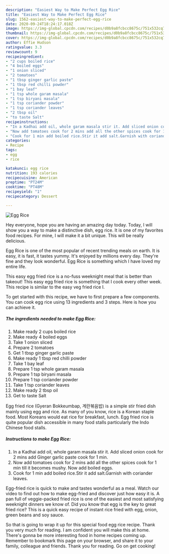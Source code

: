 ```yaml
---
description: "Easiest Way to Make Perfect Egg Rice"
title: "Easiest Way to Make Perfect Egg Rice"
slug: 1562-easiest-way-to-make-perfect-egg-rice
date: 2020-09-24T18:24:17.018Z
image: https://img-global.cpcdn.com/recipes/d0b9a8fcbcc8675c/751x532cq70/egg-rice-recipe-main-photo.jpg
thumbnail: https://img-global.cpcdn.com/recipes/d0b9a8fcbcc8675c/751x532cq70/egg-rice-recipe-main-photo.jpg
cover: https://img-global.cpcdn.com/recipes/d0b9a8fcbcc8675c/751x532cq70/egg-rice-recipe-main-photo.jpg
author: Effie Hudson
ratingvalue: 3.3
reviewcount: 9
recipeingredient:
- "2 cups boiled rice"
- "4 boiled eggs"
- "1 onion sliced"
- "2 tomatoes"
- "1 tbsp ginger garlic paste"
- "1 tbsp red chilli powder"
- "1 bay leaf"
- "1 tsp whole garam masala"
- "1 tsp biryani masala"
- "1 tsp coriander powder"
- "1 tsp coriander leaves"
- "2 tbsp oil"
- "to taste Salt"
recipeinstructions:
- "In a Kadhai add oil, whole garam masala stir it. Add sliced onion cook for 2 mins add Ginger garlic paste cook for 1 min."
- "Now add tomatoes cook for 2 mins add all the other spices cook for 1 min till it becomes mushy. Now add boiled eggs."
- "Cook for 1 min add boiled rice.Stir it add salt.Garnish with coriander leaves."
categories:
- Recipe
tags:
- egg
- rice

katakunci: egg rice 
nutrition: 193 calories
recipecuisine: American
preptime: "PT24M"
cooktime: "PT48M"
recipeyield: "1"
recipecategory: Dessert

---
```



![Egg Rice](https://img-global.cpcdn.com/recipes/d0b9a8fcbcc8675c/751x532cq70/egg-rice-recipe-main-photo.jpg)

Hey everyone, hope you are having an amazing day today. Today, I will show you a way to make a distinctive dish, egg rice. It is one of my favorites food recipes. For mine, I will make it a bit unique. This will be really delicious.

Egg Rice is one of the most popular of recent trending meals on earth. It is easy, it is fast, it tastes yummy. It's enjoyed by millions every day. They're fine and they look wonderful. Egg Rice is something which I have loved my entire life.

This easy egg fried rice is a no-fuss weeknight meal that is better than takeout! This easy egg fried rice is something that I cook every other week. This recipe is similar to the easy veg fried rice I.


To get started with this recipe, we have to first prepare a few components. You can cook egg rice using 13 ingredients and 3 steps. Here is how you can achieve it.

<!--inarticleads1-->

##### The ingredients needed to make Egg Rice:

1. Make ready 2 cups boiled rice
1. Make ready 4 boiled eggs
1. Take 1 onion sliced
1. Prepare 2 tomatoes
1. Get 1 tbsp ginger garlic paste
1. Make ready 1 tbsp red chilli powder
1. Take 1 bay leaf
1. Prepare 1 tsp whole garam masala
1. Prepare 1 tsp biryani masala
1. Prepare 1 tsp coriander powder
1. Take 1 tsp coriander leaves
1. Make ready 2 tbsp oil
1. Get to taste Salt


Egg fried rice (Gyeran Bokkeumbap, 계란볶음밥) is a simple stir fried dish mainly using egg and rice. As many of you know, rice is a Korean staple food. Most Koreans would eat rice for breakfast, lunch. Egg fried rice is quite popular dish accessible in many food stalls particularly the Indo Chinese food stalls. 

<!--inarticleads2-->

##### Instructions to make Egg Rice:

1. In a Kadhai add oil, whole garam masala stir it. Add sliced onion cook for 2 mins add Ginger garlic paste cook for 1 min.
1. Now add tomatoes cook for 2 mins add all the other spices cook for 1 min till it becomes mushy. Now add boiled eggs.
1. Cook for 1 min add boiled rice.Stir it add salt.Garnish with coriander leaves.


Egg-fried rice is quick to make and tastes wonderful as a meal. Watch our video to find out how to make egg-fried and discover just how easy it is. A pan full of veggie-packed fried rice is one of the easiest and most satisfying weeknight dinners we know of. Did you know that egg is the key to great fried rice? This is a quick easy recipe of instant rice fried with egg, onion, green beans and soy sauce. 

So that is going to wrap it up for this special food egg rice recipe. Thank you very much for reading. I am confident you will make this at home. There's gonna be more interesting food in home recipes coming up. Remember to bookmark this page on your browser, and share it to your family, colleague and friends. Thank you for reading. Go on get cooking!
